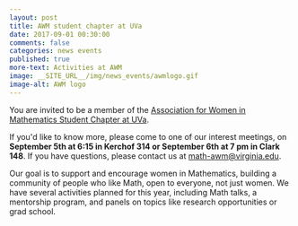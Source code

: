 ```yaml
---
layout: post
title: AWM student chapter at UVa
date: 2017-09-01 00:30:00
comments: false
categories: news events
published: true
more-text: Activities at AWM
image: __SITE_URL__/img/news_events/awmlogo.gif
image-alt: AWM logo
---
```


You are invited to be a member of the [Association for Women in Mathematics Student Chapter at UVa](http://people.virginia.edu/~er2eq/uva-awm/home.html).

If you'd like to know more, please come to one of our interest meetings, on **September 5th at 6:15 in Kerchof 314 or September 6th at 7 pm in Clark 148**. If you have questions, please contact us at [math-awm@virginia.edu](mailto:math-awm@virginia.edu).

<!--more-->

Our goal is to support and encourage women in Mathematics, building a community of people who like Math, open to everyone, not just women. We have several activities planned for this year, including Math talks, a mentorship program, and panels on topics like research opportunities or grad school.
